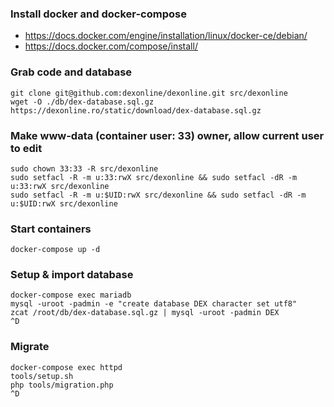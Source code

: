 ### Install docker and docker-compose

* https://docs.docker.com/engine/installation/linux/docker-ce/debian/
* https://docs.docker.com/compose/install/


### Grab code and database
```
git clone git@github.com:dexonline/dexonline.git src/dexonline
wget -O ./db/dex-database.sql.gz https://dexonline.ro/static/download/dex-database.sql.gz
```

### Make www-data (container user: 33) owner, allow current user to edit
```
sudo chown 33:33 -R src/dexonline
sudo setfacl -R -m u:33:rwX src/dexonline && sudo setfacl -dR -m u:33:rwX src/dexonline
sudo setfacl -R -m u:$UID:rwX src/dexonline && sudo setfacl -dR -m u:$UID:rwX src/dexonline
```

### Start containers
```
docker-compose up -d
```

### Setup & import database
```
docker-compose exec mariadb
mysql -uroot -padmin -e "create database DEX character set utf8"
zcat /root/db/dex-database.sql.gz | mysql -uroot -padmin DEX
^D
```

### Migrate
```
docker-compose exec httpd
tools/setup.sh
php tools/migration.php
^D
```
